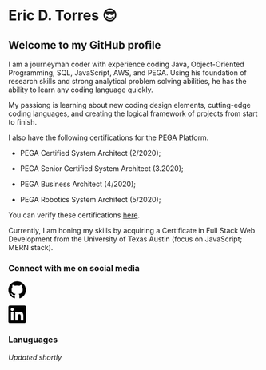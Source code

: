 # Eric  D. Torres :sunglasses:

## Welcome to my GitHub profile

I am a journeyman coder with experience coding Java, Object-Oriented Programming, SQL, JavaScript, AWS, and PEGA. Using his foundation of research skills and strong analytical problem solving abilities, he has the ability to learn any coding language quickly.

My passiong is learning about new coding design elements, cutting-edge coding languages, and creating the logical framework of projects from start to finish.  

I also have the following certifications for the [PEGA](https://www.pega.com/?&utm_source=google&utm_medium=cpc&utm_campaign=Global_Brand_Exact&utm_term=pega%20systems&gloc=9025148&utm_content=pcrid%7c385502811043%7cpkw%7ckwd-299862464821%7cpmt%7ce%7cpdv%7cc%7c&gclid=Cj0KCQjwpZT5BRCdARIsAGEX0zlwEUJ1pHSIwyw83GZ1JUE6MsvC_rgS5LZ5nMBXMs6UlznUQ6ERP54aAqQ2EALw_wcB&gclsrc=aw.ds) Platform.

* PEGA Certified System Architect (2/2020);

* PEGA Senior Certified System Architect (3.2020);

* PEGA Business Architect (4/2020);

* PEGA Robotics System Architect (5/2020);

You can verify these certifications [here](https://academy.pega.com/verify-certification?fname=eric&lname=torres).

Currently, I am honing my skills by acquiring a Certificate in Full Stack Web Development from the University of Texas Austin (focus on JavaScript; MERN stack).

### Connect with me on social media

<a href="https://github.com/etorres-revatures" alt="Eric D. Torres | GitHub"><img align="center" src="./assets/github.svg" height="35px" width="35px"/></a>

<a href="https://www.linkedin.com/in/ericdtorres/" alt="Eric D. Torres | LinkedIn"><img align="center" src="./assets/linkedin.svg" height="35px" width="35px"/></a>

### Lanuguages 

*Updated shortly*

